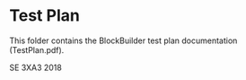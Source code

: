 # Test Plan

This folder contains the BlockBuilder test plan documentation (TestPlan.pdf).

SE 3XA3 2018
